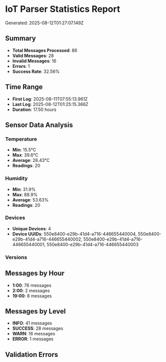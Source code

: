 
# IoT Parser Statistics Report
Generated: 2025-08-12T01:27:07.149Z

## Summary
- **Total Messages Processed**: 86
- **Valid Messages**: 28
- **Invalid Messages**: 16
- **Errors**: 1
- **Success Rate**: 32.56%

## Time Range
- **First Log**: 2025-08-11T07:55:13.961Z
- **Last Log**: 2025-08-12T01:25:15.366Z
- **Duration**: 17.50 hours

## Sensor Data Analysis
### Temperature
- **Min**: 15.5°C
- **Max**: 39.6°C
- **Average**: 28.43°C
- **Readings**: 20

### Humidity
- **Min**: 31.9%
- **Max**: 88.9%
- **Average**: 53.63%
- **Readings**: 20

### Devices
- **Unique Devices**: 4
- **Device UUIDs**: 550e8400-e29b-41d4-a716-446655440004, 550e8400-e29b-41d4-a716-446655440002, 550e8400-e29b-41d4-a716-446655440001, 550e8400-e29b-41d4-a716-446655440003

### Versions


## Messages by Hour
- **1:00**: 76 messages
- **2:00**: 2 messages
- **19:00**: 8 messages

## Messages by Level
- **INFO**: 41 messages
- **SUCCESS**: 28 messages
- **WARN**: 16 messages
- **ERROR**: 1 messages

## Validation Errors


